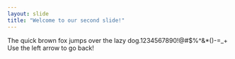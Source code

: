 ```yaml
---
layout: slide
title: "Welcome to our second slide!"
---
```

The quick brown fox jumps over the lazy dog.1234567890!@#$%^&*()-=_+
Use the left arrow to go back!

